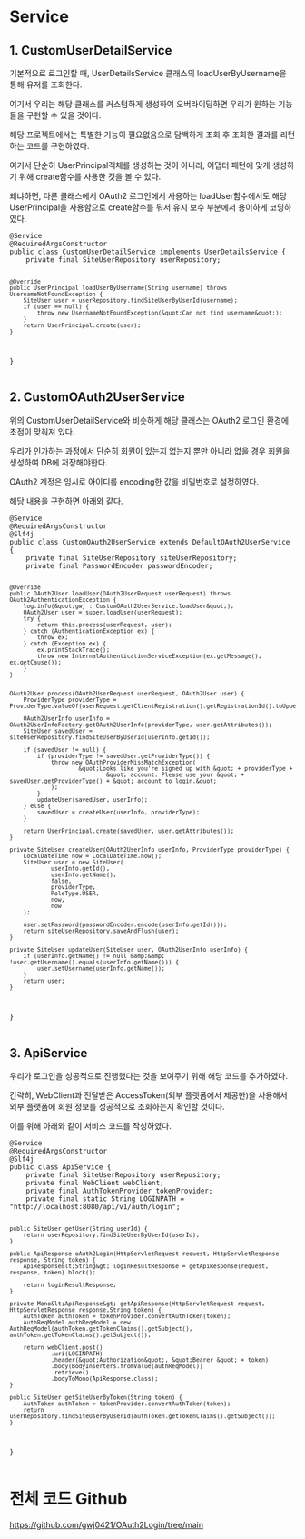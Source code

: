 <h1 id="service">Service</h1>
<h2 id="1-customuserdetailservice">1. CustomUserDetailService</h2>
<p>기본적으로 로그인할 때, UserDetailsService 클래스의 loadUserByUsername을 통해 유저를 조회한다.</p>
<p>여기서 우리는 해당 클래스를 커스텀하게 생성하여 오버라이딩하면 우리가 원하는 기능들을 구현할 수 있을 것이다.</p>
<p>해당 프로젝트에서는 특별한 기능이 필요없음으로 담백하게 조회 후 조회한 결과를 리턴하는 코드를 구현하였다.</p>
<p>여기서 단순히 UserPrincipal객체를 생성하는 것이 아니라, 어댑터 패턴에 맞게 생성하기 위해 create함수를 사용한 것을 볼 수 있다.</p>
<p>왜냐하면, 다른 클래스에서 OAuth2 로그인에서 사용하는 loadUser함수에서도 해당 UserPrincipal을 사용함으로 create함수를 둬서 유지 보수 부분에서 용이하게 코딩하였다.</p>
<pre><code class="language-java">@Service
@RequiredArgsConstructor
public class CustomUserDetailService implements UserDetailsService {
    private final SiteUserRepository userRepository;

    @Override
    public UserPrincipal loadUserByUsername(String username) throws UsernameNotFoundException {
        SiteUser user = userRepository.findSiteUserByUserId(username);
        if (user == null) {
            throw new UsernameNotFoundException(&quot;Can not find username&quot;);
        }
        return UserPrincipal.create(user);
    }
}</code></pre>
<h2 id="2-customoauth2userservice">2. CustomOAuth2UserService</h2>
<p>위의 CustomUserDetailService와 비슷하게 해당 클래스는 OAuth2 로그인 환경에 초점이 맞춰져 있다.</p>
<p>우리가 인가하는 과정에서 단순히 회원이 있는지 없는지 뿐만 아니라 없을 경우 회원을 생성하여 DB에 저장해야한다.</p>
<p>OAuth2 계정은 임시로 아이디를 encoding한 값을 비밀번호로 설정하였다.</p>
<p>해당 내용을 구현하면 아래와 같다.</p>
<pre><code class="language-java">@Service
@RequiredArgsConstructor
@Slf4j
public class CustomOAuth2UserService extends DefaultOAuth2UserService {
    private final SiteUserRepository siteUserRepository;
    private final PasswordEncoder passwordEncoder;

    @Override
    public OAuth2User loadUser(OAuth2UserRequest userRequest) throws OAuth2AuthenticationException {
        log.info(&quot;gwj : CustomOAuth2UserService.loadUser&quot;);
        OAuth2User user = super.loadUser(userRequest);
        try {
            return this.process(userRequest, user);
        } catch (AuthenticationException ex) {
            throw ex;
        } catch (Exception ex) {
            ex.printStackTrace();
            throw new InternalAuthenticationServiceException(ex.getMessage(), ex.getCause());
        }
    }


    OAuth2User process(OAuth2UserRequest userRequest, OAuth2User user) {
        ProviderType providerType = ProviderType.valueOf(userRequest.getClientRegistration().getRegistrationId().toUpperCase());

        OAuth2UserInfo userInfo = OAuth2UserInfoFactory.getOAuth2UserInfo(providerType, user.getAttributes());
        SiteUser savedUser = siteUserRepository.findSiteUserByUserId(userInfo.getId());

        if (savedUser != null) {
            if (providerType != savedUser.getProviderType()) {
                throw new OAuthProviderMissMatchException(
                        &quot;Looks like you're signed up with &quot; + providerType +
                                &quot; account. Please use your &quot; + savedUser.getProviderType() + &quot; account to login.&quot;
                );
            }
            updateUser(savedUser, userInfo);
        } else {
            savedUser = createUser(userInfo, providerType);
        }

        return UserPrincipal.create(savedUser, user.getAttributes());
    }

    private SiteUser createUser(OAuth2UserInfo userInfo, ProviderType providerType) {
        LocalDateTime now = LocalDateTime.now();
        SiteUser user = new SiteUser(
                userInfo.getId(),
                userInfo.getName(),
                false,
                providerType,
                RoleType.USER,
                now,
                now
        );

        user.setPassword(passwordEncoder.encode(userInfo.getId()));
        return siteUserRepository.saveAndFlush(user);
    }

    private SiteUser updateUser(SiteUser user, OAuth2UserInfo userInfo) {
        if (userInfo.getName() != null &amp;&amp; !user.getUsername().equals(userInfo.getName())) {
            user.setUsername(userInfo.getName());
        }
        return user;
    }
}</code></pre>
<h2 id="3-apiservice">3. ApiService</h2>
<p>우리가 로그인을 성공적으로 진행했다는 것을 보여주기 위해 해당 코드를 추가하였다.</p>
<p>간략히, WebClient과 전달받은 AccessToken(외부 플랫폼에서 제공한)을 사용해서 외부 플랫폼에 회원 정보를 성공적으로 조회하는지 확인할 것이다.</p>
<p>이를 위해 아래와 같이 서비스 코드를 작성하였다.</p>
<pre><code class="language-java">@Service
@RequiredArgsConstructor
@Slf4j
public class ApiService {
    private final SiteUserRepository userRepository;
    private final WebClient webClient;
    private final AuthTokenProvider tokenProvider;
    private final static String LOGINPATH = &quot;http://localhost:8080/api/v1/auth/login&quot;;


    public SiteUser getUser(String userId) {
        return userRepository.findSiteUserByUserId(userId);
    }

    public ApiResponse oAuth2Login(HttpServletRequest request, HttpServletResponse response, String token) {
        ApiResponse&lt;String&gt; loginResultResponse = getApiResponse(request, response, token).block();

        return loginResultResponse;
    }

    private Mono&lt;ApiResponse&gt; getApiResponse(HttpServletRequest request, HttpServletResponse response,String token) {
        AuthToken authToken = tokenProvider.convertAuthToken(token);
        AuthReqModel authReqModel = new AuthReqModel(authToken.getTokenClaims().getSubject(), authToken.getTokenClaims().getSubject());

        return webClient.post()
                .uri(LOGINPATH)
                .header(&quot;Authorization&quot;, &quot;Bearer &quot; + token)
                .body(BodyInserters.fromValue(authReqModel))
                .retrieve()
                .bodyToMono(ApiResponse.class);
    }

    public SiteUser getSiteUserByToken(String token) {
        AuthToken authToken = tokenProvider.convertAuthToken(token);
        return userRepository.findSiteUserByUserId(authToken.getTokenClaims().getSubject());
    }

}</code></pre>
<h1 id="전체-코드-github">전체 코드 Github</h1>
<p><a href="https://github.com/gwj0421/OAuth2Login/tree/main">https://github.com/gwj0421/OAuth2Login/tree/main</a></p>